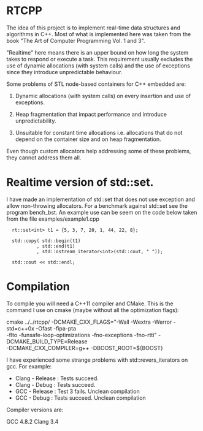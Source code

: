 RTCPP
============

  The idea of this project is to implement real-time data structures and
  algorithms in C++. Most of what is implemented here was taken from the book
  "The Art of Computer Programming Vol. 1 and 3".

  "Realtime" here means there is an upper bound on how long the system takes to
  respond or execute a task. This requirement usually excludes the use of dynamic
  allocations (with system calls) and the use of exceptions since they
  introduce unpredictable behaviour.

  Some problems of STL node-based containers for C++ embedded are:

  1) Dynamic allocations (with system calls) on every insertion and 
     use of exceptions.

  2) Heap fragmentation that impact performance and introduce unpredictability.

  4) Unsuitable for constant time allocations i.e. allocations that do not
     depend on the container size and on heap fragmentation.

  Even though custom allocators help addressing some of these problems,
  they cannot address them all.

Realtime version of std::set.
===================

I have made an implementation of std::set that does not use exception and
allow non-throwing allocators. For a benchmark against std::set see the
program bench_bst. An example use can be seem on the code below taken
from the file examples/example1.cpp

```
  rt::set<int> t1 = {5, 3, 7, 20, 1, 44, 22, 8};

  std::copy( std::begin(t1)
           , std::end(t1)
           , std::ostream_iterator<int>(std::cout, " "));

  std::cout << std::endl;
```

Compilation
=============

  To compile you will need a C++11 compiler and CMake. This is the command I
  use on cmake (maybe without all the optimization flags):

  cmake ../../rtcpp/ -DCMAKE_CXX_FLAGS="-Wall -Wextra -Werror -std=c++0x -Ofast -fipa-pta \
  -flto -funsafe-loop-optimizations -fno-exceptions -fno-rtti" -DCMAKE_BUILD_TYPE=Release \
  -DCMAKE_CXX_COMPILER=g++ -DBOOST_ROOT=${BOOST}

  I have experienced some strange problems with std::revers_iterators on gcc. For example:

  - Clang - Release : Tests succeed.
  - Clang - Debug   : Tests succeed.
  - GCC   - Release : Test 3 fails. Unclean compilation
  - GCC   - Debug   : Tests succeed. Unclean compilation

  Compiler versions are:

  GCC 4.8.2
  Clang 3.4

